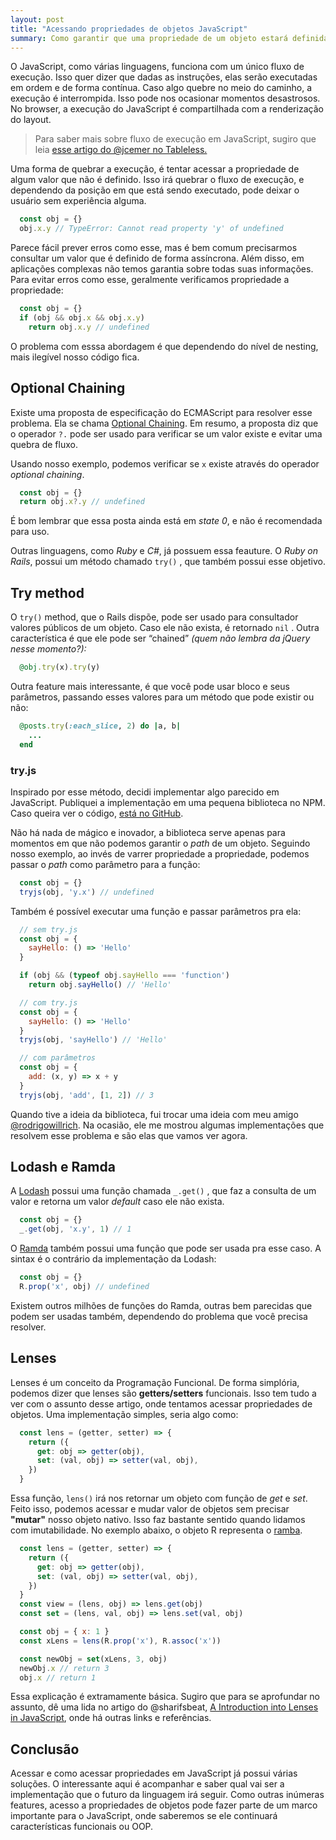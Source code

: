 ```yaml
---
layout: post
title: "Acessando propriedades de objetos JavaScript"
summary: Como garantir que uma propriedade de um objeto estará definida quando você precisar dela? Esse artigo mostra as várias formas de fazer isso, através condicionais, bibliotecas e conceitos de programação funcional.
---
```


O JavaScript, como várias linguagens, funciona com um único fluxo de execução. Isso quer dizer que dadas as instruções, elas serão executadas em ordem e de forma contínua. Caso algo quebre no meio do caminho, a execução é interrompida. Isso pode nos ocasionar momentos desastrosos. No browser, a execução do JavaScript é compartilhada com a renderização do layout.

> Para saber mais sobre fluxo de execução em JavaScript, sugiro que leia [esse artigo do @jcemer no Tableless.](https://tableless.com.br/fluxo-de-execucao-assincrono-em-javascript-callbacks/)

Uma forma de quebrar a execução, é tentar acessar a propriedade de algum valor que não é definido. Isso irá quebrar o fluxo de execução, e dependendo da posição em que está sendo executado, pode deixar o usuário sem experiência alguma.

```javascript
  const obj = {}
  obj.x.y // TypeError: Cannot read property 'y' of undefined
```

Parece fácil prever erros como esse, mas é bem comum precisarmos consultar um valor que é definido de forma assíncrona. Além disso, em aplicações complexas não temos garantia sobre todas suas informações. Para evitar erros como esse, geralmente verificamos propriedade a propriedade:

```javascript
  const obj = {}
  if (obj && obj.x && obj.x.y)
    return obj.x.y // undefined
```

 O problema com esssa abordagem é que dependendo do nível de nesting, mais ilegível nosso código fica.

## Optional Chaining

Existe uma proposta de especificação do ECMAScript para resolver esse problema. Ela se chama [Optional Chaining](https://claudepache.github.io/es-optional-chaining/). Em resumo, a proposta diz que o operador `?.` pode ser usado para verificar se um valor existe e evitar uma quebra de fluxo.

Usando nosso exemplo, podemos verificar se `x` existe através do operador *optional chaining*.

```javascript
  const obj = {}
  return obj.x?.y // undefined
```

É bom lembrar que essa posta ainda está em *state 0*, e não é recomendada para uso.

Outras linguagens, como *Ruby* e *C#*, já possuem essa feauture. O *Ruby on Rails*, possui um método chamado `try()` , que também possui esse objetivo.

## Try method

O `try()` method, que o Rails dispõe, pode ser usado para consultador valores públicos de um objeto. Caso ele não exista, é retornado `nil` . Outra característica é que ele pode ser “chained” *(quem não lembra da jQuery nesse momento?):*

```ruby
  @obj.try(x).try(y)
```

Outra feature mais interessante, é que você pode usar bloco e seus parâmetros, passando esses valores para um método que pode existir ou não:

```ruby
  @posts.try(:each_slice, 2) do |a, b|
    ...
  end
```

### try.js

Inspirado por esse método, decidi implementar algo parecido em JavaScript. Publiquei a implementação em uma pequena biblioteca no NPM. Caso queira ver o código, [está no GitHub](https://github.com/fernahh/try.js).

Não há nada de mágico e inovador, a biblioteca serve apenas para momentos em que não podemos garantir o *path* de um objeto. Seguindo nosso exemplo, ao invés de varrer propriedade a propriedade, podemos passar o *path* como parâmetro para a função:

```javascript
  const obj = {}
  tryjs(obj, 'y.x') // undefined
```

Também é possível executar uma função e passar parâmetros pra ela:

```javascript
  // sem try.js
  const obj = {
    sayHello: () => 'Hello'
  }

  if (obj && (typeof obj.sayHello === 'function')
    return obj.sayHello() // 'Hello'

  // com try.js
  const obj = {
    sayHello: () => 'Hello'
  }
  tryjs(obj, 'sayHello') // 'Hello'

  // com parâmetros
  const obj = {
    add: (x, y) => x + y
  }
  tryjs(obj, 'add', [1, 2]) // 3
```

Quando tive a ideia da biblioteca, fui trocar uma ideia com meu amigo [@rodrigowillrich](http://rodrigowillrich). Na ocasião, ele me mostrou algumas implementações que resolvem esse problema e são elas que vamos ver agora.

## Lodash e Ramda

A [Lodash](https://lodash.com/) possui uma função chamada `_.get()` , que faz a consulta de um valor e retorna um valor *default* caso ele não exista.

```javascript
  const obj = {}
  _.get(obj, 'x.y', 1) // 1
```

O [Ramda](http://ramdajs.com) também possui uma função que pode ser usada pra esse caso. A sintax é o contrário da implementação da Lodash:

```javascript
  const obj = {}
  R.prop('x', obj) // undefined
```

Existem outros milhões de funções do Ramda, outras bem parecidas que podem ser usadas também, dependendo do problema que você precisa resolver.

## Lenses

Lenses é um conceito da Programação Funcional. De forma simplória, podemos dizer que lenses são **getters/setters** funcionais. Isso tem tudo a ver com o assunto desse artigo, onde tentamos acessar propriedades de objetos. Uma implementação simples, seria algo como:

```javascript
  const lens = (getter, setter) => {
    return ({
      get: obj => getter(obj),
      set: (val, obj) => setter(val, obj),
    })
  }
```

Essa função, `lens()` irá nos retornar um objeto com função de *get* e *set*. Feito isso, podemos acessar e mudar valor de objetos sem precisar **"mutar"** nosso objeto nativo. Isso faz bastante sentido quando lidamos com imutabilidade. No exemplo abaixo, o objeto R representa o [ramba](http://ramdajs.com/).

```javascript
  const lens = (getter, setter) => {
    return ({
      get: obj => getter(obj),
      set: (val, obj) => setter(val, obj),
    })
  }
  const view = (lens, obj) => lens.get(obj)
  const set = (lens, val, obj) => lens.set(val, obj)

  const obj = { x: 1 }
  const xLens = lens(R.prop('x'), R.assoc('x'))

  const newObj = set(xLens, 3, obj)
  newObj.x // return 3
  obj.x // return 1
```

Essa explicação é extramamente básica. Sugiro que para se aprofundar no assunto, dê uma lida no artigo do @sharifsbeat, [A Introduction into Lenses in JavaScript](https://medium.com/javascript-inside/an-introduction-into-lenses-in-javascript-e494948d1ea5), onde há outras links e referências.

## Conclusão

Acessar e como acessar propriedades em JavaScript já possui várias soluções. O interessante aqui é acompanhar e saber qual vai ser a implementação que o futuro da linguagem irá seguir. Como outras inúmeras features, acesso a propriedades de objetos pode fazer parte de um marco importante para o JavaScript, onde saberemos se ele continuará características funcionais ou OOP.
